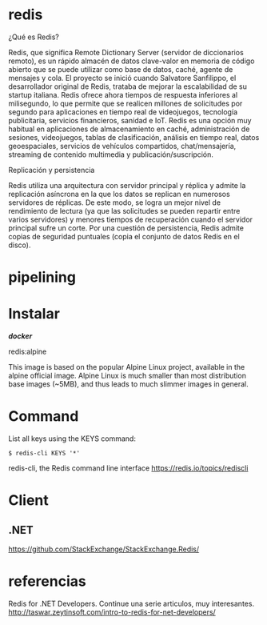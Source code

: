 # redis 


¿Qué es Redis?

Redis, que significa Remote Dictionary Server (servidor de diccionarios remoto), es un rápido almacén de datos clave-valor en memoria de código abierto que se puede utilizar como base de datos, caché, agente de mensajes y cola. El proyecto se inició cuando Salvatore Sanfilippo, el desarrollador original de Redis, trataba de mejorar la escalabilidad de su startup italiana. Redis ofrece ahora tiempos de respuesta inferiores al milisegundo, lo que permite que se realicen millones de solicitudes por segundo para aplicaciones en tiempo real de videojuegos, tecnología publicitaria, servicios financieros, sanidad e IoT. Redis es una opción muy habitual en aplicaciones de almacenamiento en caché, administración de sesiones, videojuegos, tablas de clasificación, análisis en tiempo real, datos geoespaciales, servicios de vehículos compartidos, chat/mensajería, streaming de contenido multimedia y publicación/suscripción.


Replicación y persistencia

Redis utiliza una arquitectura con servidor principal y réplica y admite la replicación asíncrona en la que los datos se replican en numerosos servidores de réplicas. De este modo, se logra un mejor nivel de rendimiento de lectura (ya que las solicitudes se pueden repartir entre varios servidores) y menores tiempos de recuperación cuando el servidor principal sufre un corte. Por una cuestión de persistencia, Redis admite copias de seguridad puntuales (copia el conjunto de datos Redis en el disco).


# pipelining 

# Instalar

***docker***

redis:alpine

This image is based on the popular Alpine Linux project, available in the alpine official image. Alpine Linux is much smaller than most distribution base images (~5MB), and thus leads to much slimmer images in general.

# Command

List all keys using the KEYS command:

```
$ redis-cli KEYS '*'
```


redis-cli, the Redis command line interface
https://redis.io/topics/rediscli

# Client


## .NET


https://github.com/StackExchange/StackExchange.Redis/


# referencias

Redis for .NET Developers. Continue una serie articulos, muy interesantes. 
http://taswar.zeytinsoft.com/intro-to-redis-for-net-developers/